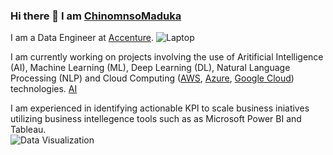 ### Hi there 👋 I am [ChinomnsoMaduka](https://github.com/chinomnsomaduka)

<!--
**chinomnsomaduka/chinomnsomaduka** is a ✨ _special_ ✨ repository because its `README.md` (this file) appears on your GitHub profile.

Here are some ideas to get you started:

- 🔭 I’m currently working on ...
- 🌱 I’m currently learning ...
- 👯 I’m looking to collaborate on ...
- 🤔 I’m looking for help with ...
- 💬 Ask me about ...
- 📫 How to reach me: ...
- 😄 Pronouns: ...
- ⚡ Fun fact: ...
-->
I am a Data Engineer at [Accenture](https://github.com/Accenture). 
![Laptop](https://static.toiimg.com/photo/msid-75846100/75846100.jpg)

I am currently working on projects involving the use of Aritificial Intelligence (AI), Machine Learning (ML), Deep Learning (DL), Natural Language Processing (NLP) and Cloud Computing ([AWS](https://aws.amazon.com/), [Azure](https://azure.microsoft.com/en-us/), [Google Cloud](https://cloud.google.com/)) technologies.
[AI](https://res.cloudinary.com/dgofwp0my/image/upload/q_100/v1505907556/dra_172_artifical_intelligence_change_energy_jynxp2.gif)

I am experienced in identifying actionable KPI to scale business iniatives utilizing business intellegence tools such as as Microsoft Power BI and Tableau.  
![Data Visualization](https://miro.medium.com/max/2376/0*HijaV6P2wiQ4EcFm.gif)
